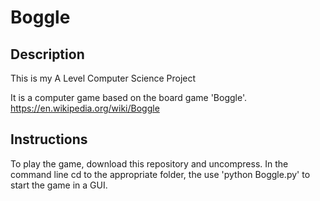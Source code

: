 # Boggle

## Description

This is my A Level Computer Science Project

It is a computer game based on the board game 'Boggle'.
https://en.wikipedia.org/wiki/Boggle

## Instructions

To play the game, download this repository and uncompress.
In the command line cd to the appropriate folder, the use 'python Boggle.py' to start the game in a GUI.
